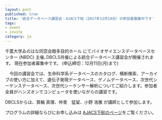 ```yaml
---
layout: post
published: true
title: '統合データベース講習会：AJACS下総（2017年12月19日）の参加者募集中です'
tags:
- event
- invite
category: ja
---
```


千葉大学ゐのはな同窓会館多目的ホール にてバイオサイエンスデータベースセンター (NBDC) 主催､DBCLS共催による統合データベース講習会が開催されます。
現在参加者募集中です。 (申込締切：12月11日(月)まで)

 

　今回の講習会では、生命科学系データベースのカタログ、横断検索、アーカイブの使い方に加えて、遺伝子発現データベース、ゲノムデータベース、次世代シーケンスデータベース、次世代シーケンサー解析についてご紹介します。参加者全員がハンズオンでコンピュータを使いながらの講習です。

 

DBCLSからは、箕輪 真理、仲里　猛留、小野 浩雅 が講師として参加します。

 

プログラムの詳細ならびにお申し込みは [AJACS下総のページ](http://events.biosciencedbc.jp/training/ajacs67)をご覧ください。